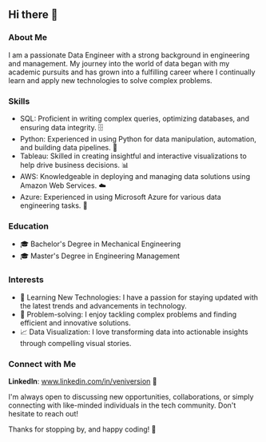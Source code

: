 ## Hi there 👋

<!--
**VeniVersion/VeniVersion** is a ✨ _special_ ✨ repository because its `README.md` (this file) appears on your GitHub profile.

Here are some ideas to get you started:

- 🔭 I’m currently working on ...
- 🌱 I’m currently learning ...
- 👯 I’m looking to collaborate on ...
- 🤔 I’m looking for help with ...
- 💬 Ask me about ...
- 📫 How to reach me: ...
- 😄 Pronouns: ...
- ⚡ Fun fact: ...
-->

### About Me
I am a passionate Data Engineer with a strong background in engineering and management. My journey into the world of data began with my academic pursuits and has grown into a fulfilling career where I continually learn and apply new technologies to solve complex problems.

### Skills
- SQL: Proficient in writing complex queries, optimizing databases, and ensuring data integrity. 🗄️
- Python: Experienced in using Python for data manipulation, automation, and building data pipelines. 🐍
- Tableau: Skilled in creating insightful and interactive visualizations to help drive business decisions. 📊
- AWS: Knowledgeable in deploying and managing data solutions using Amazon Web Services. ☁️
- Azure: Experienced in using Microsoft Azure for various data engineering tasks. 🔵
### Education
- 🎓 Bachelor's Degree in Mechanical Engineering
- 🎓 Master's Degree in Engineering Management
### Interests
- 🌟 Learning New Technologies: I have a passion for staying updated with the latest trends and advancements in technology.
- 🧩 Problem-solving: I enjoy tackling complex problems and finding efficient and innovative solutions.
- 📈 Data Visualization: I love transforming data into actionable insights through compelling visual stories.

<!--
Projects


Here are a few highlights of my projects:

[Project Name]: A brief description of what the project is about, the technologies used, and the outcome. 🚀
[Project Name]: A brief description of what the project is about, the technologies used, and the outcome. 💡
[Project Name]: A brief description of what the project is about, the technologies used, and the outcome. 🔍
Feel free to check out my repositories to see more of my work!
-->
### Connect with Me
**LinkedIn**: www.linkedin.com/in/veniversion 💼

I'm always open to discussing new opportunities, collaborations, or simply connecting with like-minded individuals in the tech community. Don't hesitate to reach out!

Thanks for stopping by, and happy coding! 🚀
